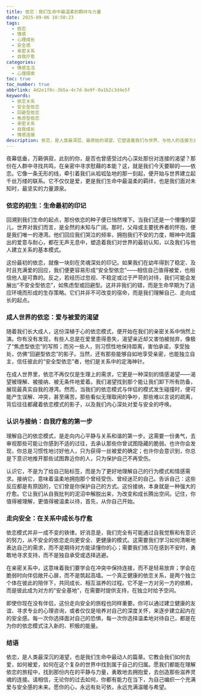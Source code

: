 ```yaml
---
title: 依恋：我们生命中最温柔的羁绊与力量
date: 2025-09-06 10:50:23
tags:
  - 依恋
  - 情感
  - 心理成长
  - 安全感
  - 亲密关系
  - 自我疗愈
categories:
  - 情感生活
  - 心理探索
toc: true
toc_number: true
abbrlink: 4d2e1f0c-3b5a-4c7d-8e9f-0a1b2c3d4e5f
keywords:
  - 依恋关系
  - 安全型依恋
  - 回避型依恋
  - 焦虑型依恋
  - 亲密关系
  - 自我成长
  - 情感连接
description: 依恋，是人类最深层、最原始的渴望，它塑造着我们与世界、与他人的连接方式。这篇文章将带你走进依恋的内心世界，探索它如何影响我们的爱与被爱，以及我们如何在理解与接纳中，找到属于自己的安全港湾，让生命充满温暖与力量。
---
```


夜幕低垂，万籁俱寂，此刻的你，是否也曾感受过内心深处那份对连接的渴望？那份在人群中寻找共鸣，在亲密中寻求慰藉的本能？这，就是我们今天要聊的——依恋。它像一条无形的线，牵引着我们从呱呱坠地的那一刻起，便开始与世界建立起千丝万缕的联系。它不仅仅是爱，更是我们生命中最温柔的羁绊，也是我们面对未知时，最坚实的力量源泉。

### 依恋的初生：生命最初的印记

回溯到我们生命的起点，那份依恋的种子便已悄然埋下。当我们还是一个懵懂的婴儿，世界对我们而言，是全然的未知与广阔。那时，父母或主要抚养者的怀抱，便是我们唯一的港湾。他们回应我们哭泣的频率，拥抱我们不安的力度，眼神中流露出的爱意与耐心，都在无声无息中，塑造着我们对世界的最初认知，以及我们与他人建立关系的基本模式。

这份最初的依恋，就像一块刻在灵魂深处的印记。如果我们在幼年得到了稳定、及时且充满爱的回应，我们便更容易形成“安全型依恋”——相信自己值得被爱，也相信他人是可靠的。反之，若经历过忽视、不稳定或过于严苛的对待，我们可能会发展出“不安全型依恋”，如焦虑型或回避型。这并非我们的错，而是生命早期为了适应环境而形成的生存策略。它们并非不可改变的宿命，而是我们理解自己、走向成长的起点。

### 成人世界的依恋：爱与被爱的渴望

随着我们长大成人，这份深植于心的依恋模式，便开始在我们的亲密关系中悄然上演。你有没有发现，有些人总是在爱里患得患失，渴望亲近却又害怕被抛弃，像极了“焦虑型依恋”的写照；而另一些人，则习惯性地保持距离，害怕承诺，享受独处，仿佛“回避型依恋”的影子。当然，还有那些能够自如地享受亲密，也能独立自主，信任彼此的“安全型依恋”者，他们是关系中的定海神针。

在成人世界里，依恋不再仅仅是生理上的需求，它更是一种深刻的情感渴望——渴望被理解、被接纳、被无条件地爱着。我们渴望找到那个能让我们卸下所有防备，展现最真实自我的港湾。然而，当我们的依恋模式与伴侣的模式发生碰撞时，便可能产生误解、冲突，甚至痛苦。那些看似无理取闹的争吵，那些难以言说的疏离，背后往往都藏着依恋模式的影子，以及我们内心深处对爱与安全的呼唤。

### 认识与接纳：自我疗愈的第一步

理解自己的依恋模式，是走向内心平静与关系和谐的第一步。这需要一份勇气，去审视那些可能让你感到不适的过往，去承认那些你曾试图隐藏的脆弱。也许你会发现，你总是习惯性地讨好他人，只为获得一丝被爱的确定；也许你会意识到，你总是下意识地推开那些试图靠近你的人，只为保护自己不再受伤。

认识它，不是为了给自己贴标签，而是为了更好地理解自己的行为模式和情感需求。接纳它，意味着温柔地拥抱那个曾经受伤、曾经迷茫的自己。告诉自己：这些反应都是有原因的，它们曾是你保护自己的方式。这份接纳，本身就是一种强大的疗愈。它让我们从自我批判的泥沼中解脱出来，为改变和成长腾出空间。记住，你值得被理解，更值得被温柔以待，首先，从你自己开始。

### 走向安全：在关系中成长与疗愈

依恋模式并非一成不变的铁律。好消息是，我们完全有可能通过自我觉察和有意识的努力，从不安全的依恋走向更安全、更健康的模式。这需要我们学习如何清晰地表达自己的需求，而不是期待对方能读懂你的心；需要我们练习在感到不安时，勇敢地寻求支持，而不是独自承受或选择逃避。

在亲密关系中，这意味着我们要学会在冲突中保持连接，而不是轻易放弃；学会在脆弱时向伴侣敞开心扉，而不是筑起高墙。一个真正健康的依恋关系，是两个独立个体在彼此的陪伴下，共同成长、相互滋养的过程。它不是一方对另一方的依赖，而是彼此成为对方的“安全基地”，在需要时提供支持，在独立时给予空间。

即使你现在没有伴侣，这份走向安全的旅程也同样重要。你可以通过建立健康的友谊、寻求专业的心理咨询，或者仅仅是培养对自己的深度关怀，来逐步建立起内在的安全感。每一次你选择面对自己的恐惧，每一次你选择温柔地对待自己，都是在为你的依恋模式注入新的、积极的能量。

### 结语

依恋，是人类最深沉的渴望，也是我们生命中最动人的篇章。它教会我们如何去爱，如何被爱，如何在这个复杂的世界中找到属于自己的归属。愿我们都能在理解依恋的旅程中，找到那份内在的平静与力量，勇敢地去拥抱爱，去创造那些滋养灵魂的连接。请相信，无论你的过去如何，你都有能力在当下，为自己编织一个充满爱与安全感的未来。愿你的心，永远有处可依，永远充满温暖与希望。